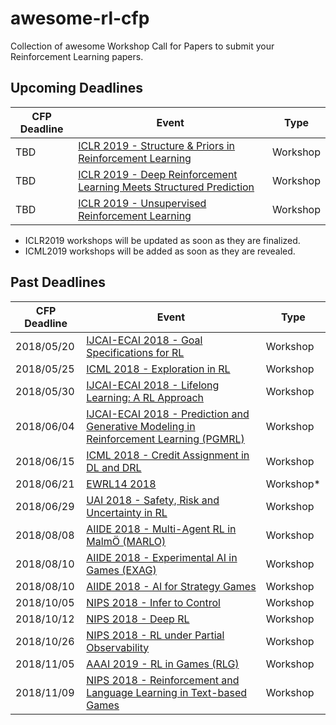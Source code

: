 # awesome-rl-cfp
Collection of awesome Workshop Call for Papers to submit your Reinforcement Learning papers.



## Upcoming Deadlines

| CFP Deadline | Event                                                        | Type     |
| ------------ | ------------------------------------------------------------ | -------- |
| TBD          | [ICLR 2019 - Structure & Priors in Reinforcement Learning](http://spirl.info/2019/about/) | Workshop |
| TBD          | [ICLR 2019 - Deep Reinforcement Learning Meets Structured Prediction](https://iclr.cc/Conferences/2019/Schedule?showEvent=630) | Workshop |
| TBD          | [ICLR 2019 - Unsupervised Reinforcement Learning](https://iclr.cc/Conferences/2019/Schedule?showEvent=636)     | Workshop |

* ICLR2019 workshops will be updated as soon as they are finalized.
* ICML2019 workshops will be added as soon as they are revealed.



## Past Deadlines

| CFP Deadline | Event                                                        | Type      |
| ------------ | ------------------------------------------------------------ | --------- |
| 2018/05/20   | [IJCAI-ECAI 2018 - Goal Specifications for RL](https://sites.google.com/view/goalsrl) | Workshop  |
| 2018/05/25   | [ICML 2018 - Exploration in RL](https://sites.google.com/view/erl-2018/) | Workshop  |
| 2018/05/30   | [IJCAI-ECAI 2018 - Lifelong Learning: A RL Approach](https://sites.google.com/view/llarla2018/home?authuser=0) | Workshop  |
| 2018/06/04   | [IJCAI-ECAI 2018 - Prediction and Generative Modeling in Reinforcement Learning (PGMRL)](http://reinforcement-learning.ml/pgmrl2018.html) | Workshop  |
| 2018/06/15   | [ICML 2018 - Credit Assignment in DL and DRL](https://sites.google.com/view/creditassignmentindlanddrl/home) | Workshop  |
| 2018/06/21   | [EWRL14 2018](https://ewrl.wordpress.com/ewrl14-2018/)       | Workshop* |
| 2018/06/29   | [UAI 2018 - Safety, Risk and Uncertainty in RL](https://sites.google.com/view/rl-uai2018/home?authuser=0) | Workshop  |
| 2018/08/08   | [AIIDE 2018 - Multi-Agent RL in MalmÖ (MARLO)](https://marlo-ai.github.io/) | Workshop  |
| 2018/08/10   | [AIIDE 2018 - Experimental AI in Games (EXAG)](http://www.exag.org/) | Workshop  |
| 2018/08/10   | [AIIDE 2018 - AI for Strategy Games](https://skatgame.net/mburo/aiide18ws/) | Workshop  |
| 2018/10/05   | [NIPS 2018 - Infer to Control](https://sites.google.com/view/infer2control-nips2018) | Workshop |
| 2018/10/12   | [NIPS 2018 - Deep RL](https://sites.google.com/view/deep-rl-workshop-nips-2018/home) | Workshop |
| 2018/10/26   | [NIPS 2018 - RL under Partial Observability](https://sites.google.com/site/rlponips2018/home?authuser=0) | Workshop |
| 2018/11/05   | [AAAI 2019 - RL in Games (RLG)](http://aaai-rlg.mlanctot.info/cfp.html) | Workshop |
| 2018/11/09   | [NIPS 2018 - Reinforcement and Language Learning in Text-based Games](https://www.wordplay2018.com/) | Workshop |

